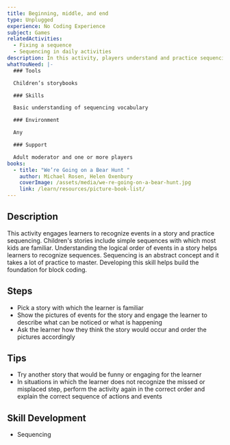 ```yaml
---
title: Beginning, middle, and end
type: Unplugged
experience: No Coding Experience
subject: Games
relatedActivities:
  - Fixing a sequence
  - Sequencing in daily activities
description: In this activity, players understand and practice sequencing.
whatYouNeed: |-
  ### Tools

  Children’s storybooks

  ### Skills

  Basic understanding of sequencing vocabulary

  ### Environment

  Any

  ### Support

  Adult moderator and one or more players
books:
  - title: "We’re Going on a Bear Hunt "
    author: Michael Rosen, Helen Oxenbury
    coverImage: /assets/media/we-re-going-on-a-bear-hunt.jpg
    link: /learn/resources/picture-book-list/
---
```

## Description

This activity engages learners to recognize events in a story and practice sequencing. Children's stories include simple sequences with which most kids are familiar. Understanding the logical order of events in a story helps learners to recognize sequences. Sequencing is an abstract concept and it takes a lot of practice to master. Developing this skill helps build the foundation for block coding.

## Steps

* Pick a story with which the learner is familiar
* Show the pictures of events for the story and engage the learner to describe what can be noticed or what is happening
* Ask the learner how they think the story would occur and order the pictures accordingly

## Tips

* Try another story that would be funny or engaging for the learner
* In situations in which the learner does not recognize the missed or misplaced step, perform the activity again in the correct order and explain the correct sequence of actions and events

## Skill Development

* Sequencing